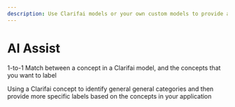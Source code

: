 ```yaml
---
description: Use Clarifai models or your own custom models to provide assistance in your labeling tasks.
---
```


# AI Assist

1-to-1 Match between a concept in a Clarifai model, and the concepts that you want to label



Using a Clarifai concept to identify general general categories and then provide more specific labels based on the concepts in your application
